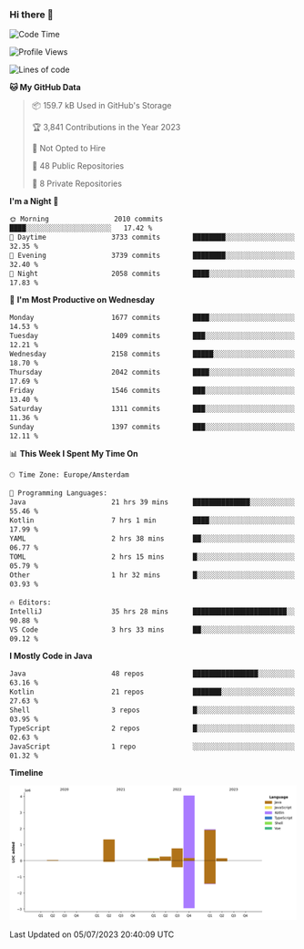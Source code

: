 ### Hi there 👋


<!--START_SECTION:waka-->
![Code Time](http://img.shields.io/badge/Code%20Time-3%2C325%20hrs%2052%20mins-blue)

![Profile Views](http://img.shields.io/badge/Profile%20Views-12-blue)

![Lines of code](https://img.shields.io/badge/From%20Hello%20World%20I%27ve%20Written-8.7%20million%20lines%20of%20code-blue)

**🐱 My GitHub Data** 

> 📦 159.7 kB Used in GitHub's Storage 
 > 
> 🏆 3,841 Contributions in the Year 2023
 > 
> 🚫 Not Opted to Hire
 > 
> 📜 48 Public Repositories 
 > 
> 🔑 8 Private Repositories 
 > 
**I'm a Night 🦉** 

```text
🌞 Morning                2010 commits        ████░░░░░░░░░░░░░░░░░░░░░   17.42 % 
🌆 Daytime                3733 commits        ████████░░░░░░░░░░░░░░░░░   32.35 % 
🌃 Evening                3739 commits        ████████░░░░░░░░░░░░░░░░░   32.40 % 
🌙 Night                  2058 commits        ████░░░░░░░░░░░░░░░░░░░░░   17.83 % 
```
📅 **I'm Most Productive on Wednesday** 

```text
Monday                   1677 commits        ████░░░░░░░░░░░░░░░░░░░░░   14.53 % 
Tuesday                  1409 commits        ███░░░░░░░░░░░░░░░░░░░░░░   12.21 % 
Wednesday                2158 commits        █████░░░░░░░░░░░░░░░░░░░░   18.70 % 
Thursday                 2042 commits        ████░░░░░░░░░░░░░░░░░░░░░   17.69 % 
Friday                   1546 commits        ███░░░░░░░░░░░░░░░░░░░░░░   13.40 % 
Saturday                 1311 commits        ███░░░░░░░░░░░░░░░░░░░░░░   11.36 % 
Sunday                   1397 commits        ███░░░░░░░░░░░░░░░░░░░░░░   12.11 % 
```


📊 **This Week I Spent My Time On** 

```text
🕑︎ Time Zone: Europe/Amsterdam

💬 Programming Languages: 
Java                     21 hrs 39 mins      ██████████████░░░░░░░░░░░   55.46 % 
Kotlin                   7 hrs 1 min         ████░░░░░░░░░░░░░░░░░░░░░   17.99 % 
YAML                     2 hrs 38 mins       ██░░░░░░░░░░░░░░░░░░░░░░░   06.77 % 
TOML                     2 hrs 15 mins       █░░░░░░░░░░░░░░░░░░░░░░░░   05.79 % 
Other                    1 hr 32 mins        █░░░░░░░░░░░░░░░░░░░░░░░░   03.93 % 

🔥 Editors: 
IntelliJ                 35 hrs 28 mins      ███████████████████████░░   90.88 % 
VS Code                  3 hrs 33 mins       ██░░░░░░░░░░░░░░░░░░░░░░░   09.12 % 
```

**I Mostly Code in Java** 

```text
Java                     48 repos            ████████████████░░░░░░░░░   63.16 % 
Kotlin                   21 repos            ███████░░░░░░░░░░░░░░░░░░   27.63 % 
Shell                    3 repos             █░░░░░░░░░░░░░░░░░░░░░░░░   03.95 % 
TypeScript               2 repos             █░░░░░░░░░░░░░░░░░░░░░░░░   02.63 % 
JavaScript               1 repo              ░░░░░░░░░░░░░░░░░░░░░░░░░   01.32 % 
```



**Timeline**

![Lines of Code chart](https://raw.githubusercontent.com/powercasgamer/powercasgamer/master/assets/bar_graph.png)


 Last Updated on 05/07/2023 20:40:09 UTC
<!--END_SECTION:waka-->
